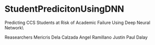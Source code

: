 # StudentPredicitonUsingDNN
Predicting CCS  Students at Risk of Academic  Failure Using Deep Neural Network\

Reasearchers
  Mericris Dela Calzada
  Angel Ramillano
  Justin Paul Dalay
